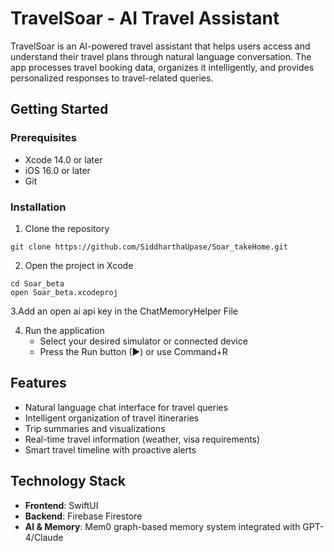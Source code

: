 # TravelSoar - AI Travel Assistant

TravelSoar is an AI-powered travel assistant that helps users access and understand their travel plans through natural language conversation. The app processes travel booking data, organizes it intelligently, and provides personalized responses to travel-related queries.

## Getting Started

### Prerequisites
- Xcode 14.0 or later
- iOS 16.0 or later
- Git

### Installation

1. Clone the repository
```
git clone https://github.com/SiddharthaUpase/Soar_takeHome.git
```

2. Open the project in Xcode
```
cd Soar_beta
open Soar_beta.xcodeproj
```

3.Add an open ai api key in the ChatMemoryHelper File

4. Run the application
   - Select your desired simulator or connected device
   - Press the Run button (▶) or use Command+R

## Features

- Natural language chat interface for travel queries
- Intelligent organization of travel itineraries
- Trip summaries and visualizations
- Real-time travel information (weather, visa requirements)
- Smart travel timeline with proactive alerts

## Technology Stack

- **Frontend**: SwiftUI
- **Backend**: Firebase Firestore
- **AI & Memory**: Mem0 graph-based memory system integrated with GPT-4/Claude
